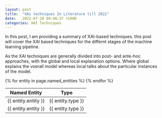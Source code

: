 ```yaml
---
layout: post
title:  "XAi techniques In Literature till 2022"
date:   2022-07-28 09:48:37 +1000
categories: XAI Techniques
---
```


In this post, I am providing a summary of XAI-based techniques. this post will cover the XAI based techniques for the differnt stages of the machine learning pipeline.

As the XAI techniques are generally divided into post- and ante-hoc approaches, with the global and local explanation options. Where global explains the voerall model whereas local talks about the particular instances of the model.

<table>
  <thead>
    <tr>
      <th>Named Entity</th>
      <th>Type</th>
    </tr>
  </thead>
  <tbody>
    {% for entity in page.named_entities %}
      <tr>
        <td>{{ entity.entity }}</td>
        <td>{{ entity.type }}</td>
      </tr>
    <tr>
        <td>{{ entity.entity }}</td>
        <td>{{ entity.type }}</td>
      </tr>
    {% endfor %}
  </tbody>
</table>
